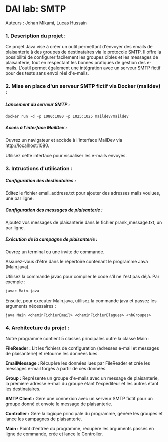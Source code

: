 DAI lab: SMTP
=============

Auteurs : Johan Mikami, Lucas Hussain

### 1. Description du projet :
Ce projet Java vise à créer un outil permettant d'envoyer des emails de plaisanterie à des groupes de destinataires 
via le protocole SMTP. Il offre la possibilité de configurer facilement les groupes cibles et les messages de 
plaisanterie, tout en respectant les bonnes pratiques de gestion des e-mails. L'outil permet également une 
intégration avec un serveur SMTP fictif pour des tests sans envoi réel d'e-mails.

### 2. Mise en place d'un serveur SMTP fictif via Docker (maildev) :

##### Lancement du serveur SMTP :

`docker run -d -p 1080:1080 -p 1025:1025 maildev/maildev`

##### Accès à l'interface MailDev :

Ouvrez un navigateur et accède à l'interface MailDev via http://localhost:1080.

Utilisez cette interface pour visualiser les e-mails envoyés.

### 3. Intructions d'utilisation :

##### Configuration des destinataires :

Éditez le fichier email_address.txt pour ajouter des adresses mails voulues, une par ligne.

##### Configuration des messages de plaisanterie :

Ajoutez vos messages de plaisanterie dans le fichier prank_message.txt, un par ligne.

##### Exécution de la campagne de plaisanterie :

Ouvrez un terminal ou une invite de commande.

Assurez-vous d'être dans le répertoire contenant le programme Java (Main.java).

Utilisez la commande javac pour compiler le code s'il ne l'est pas déjà. Par exemple :

`javac Main.java`

Ensuite, pour exécuter Main.java, utilisez la commande java et passez les arguments nécessaires :

`java Main <cheminFichierEmail> <cheminFichierBlagues> <nbGroupes>`

### 4. Architecture du projet :

Notre programme contient 5 classes principales outre la classe Main :

**FileReader :** Lit les fichiers de configuration (adresses e-mail et messages de plaisanterie) et retourne les données lues.

**EmailMessage :** Récupère les données lues par FileReader et crée les messages e-mail forgés à partir de ces données.

**Group :** Représente un groupe d'e-mails avec un message de plaisanterie, la première adresse e-mail du groupe étant
l'expéditeur et les autres étant les destinataires.

**SMTP Client :** Gère une connexion avec un serveur SMTP fictif pour un groupe donné et envoie le message de plaisanterie.

**Controller :** Gère la logique principale du programme, génère les groupes et lance les campagnes de plaisanterie.

**Main :** Point d'entrée du programme, récupère les arguments passés en ligne de commande, crée et lance le Controller.

